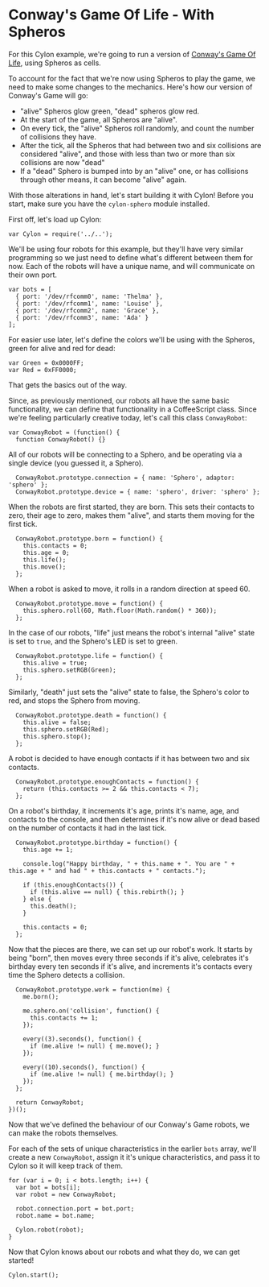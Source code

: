 # Conway's Game Of Life - With Spheros

For this Cylon example, we're going to run a version of [Conway's Game Of
Life][gol], using Spheros as cells.

[gol]: https://en.wikipedia.org/wiki/Conway's_Game_of_Life

To account for the fact that we're now using Spheros to play the game, we need
to make some changes to the mechanics. Here's how our version of Conway's Game
will go:

- "alive" Spheros glow green, "dead" spheros glow red.
- At the start of the game, all Spheros are "alive".
- On every tick, the "alive" Spheros roll randomly, and count the number of
  collisions they have.
- After the tick, all the Spheros that had between two and six collisions are
  considered "alive", and those with less than two or more than six collisions
  are now "dead"
- If a "dead" Sphero is bumped into by an "alive" one, or has collisions through
  other means, it can become "alive" again.

With those alterations in hand, let's start building it with Cylon! Before you
start, make sure you have the `cylon-sphero` module installed.

First off, let's load up Cylon:

    var Cylon = require('../..');

We'll be using four robots for this example, but they'll have very similar
programming so we just need to define what's different between them for now.
Each of the robots will have a unique name, and will communicate on their own
port.

    var bots = [
      { port: '/dev/rfcomm0', name: 'Thelma' },
      { port: '/dev/rfcomm1', name: 'Louise' },
      { port: '/dev/rfcomm2', name: 'Grace' },
      { port: '/dev/rfcomm3', name: 'Ada' }
    ];

For easier use later, let's define the colors we'll be using with the Spheros,
green for alive and red for dead:

    var Green = 0x0000FF;
    var Red = 0xFF0000;

That gets the basics out of the way.

Since, as previously mentioned, our robots all have the same basic
functionality, we can define that functionality in a CoffeeScript class. Since
we're feeling particularly creative today, let's call this class `ConwayRobot`:

    var ConwayRobot = (function() {
      function ConwayRobot() {}

All of our robots will be connecting to a Sphero, and be operating via a single
device (you guessed it, a Sphero).

      ConwayRobot.prototype.connection = { name: 'Sphero', adaptor: 'sphero' };
      ConwayRobot.prototype.device = { name: 'sphero', driver: 'sphero' };

When the robots are first started, they are born. This sets their contacts to
zero, their age to zero, makes them "alive", and starts them moving for the
first tick.

      ConwayRobot.prototype.born = function() {
        this.contacts = 0;
        this.age = 0;
        this.life();
        this.move();
      };

When a robot is asked to move, it rolls in a random direction at speed 60.

      ConwayRobot.prototype.move = function() {
        this.sphero.roll(60, Math.floor(Math.random() * 360));
      };

In the case of our robots, "life" just means the robot's internal "alive" state
is set to `true`, and the Sphero's LED is set to green.

      ConwayRobot.prototype.life = function() {
        this.alive = true;
        this.sphero.setRGB(Green);
      };

Similarly, "death" just sets the "alive" state to false, the Sphero's color to
red, and stops the Sphero from moving.

      ConwayRobot.prototype.death = function() {
        this.alive = false;
        this.sphero.setRGB(Red);
        this.sphero.stop();
      };

A robot is decided to have enough contacts if it has between two and six
contacts.

      ConwayRobot.prototype.enoughContacts = function() {
        return (this.contacts >= 2 && this.contacts < 7);
      };

On a robot's birthday, it increments it's age, prints it's name, age, and
contacts to the console, and then determines if it's now alive or dead based on
the number of contacts it had in the last tick.

      ConwayRobot.prototype.birthday = function() {
        this.age += 1;

        console.log("Happy birthday, " + this.name + ". You are " + this.age + " and had " + this.contacts + " contacts.");

        if (this.enoughContacts()) {
          if (this.alive == null) { this.rebirth(); }
        } else {
          this.death();
        }

        this.contacts = 0;
      };

Now that the pieces are there, we can set up our robot's work. It starts by
being "born", then moves every three seconds if it's alive, celebrates it's
birthday every ten seconds if it's alive, and increments it's contacts every
time the Sphero detects a collision.

      ConwayRobot.prototype.work = function(me) {
        me.born();

        me.sphero.on('collision', function() {
          this.contacts += 1;
        });

        every((3).seconds(), function() {
          if (me.alive != null) { me.move(); }
        });

        every((10).seconds(), function() {
          if (me.alive != null) { me.birthday(); }
        });
      };

      return ConwayRobot;
    })();

Now that we've defined the behaviour of our Conway's Game robots, we can make
the robots themselves.

For each of the sets of unique characteristics in the earlier `bots` array,
we'll create a new `ConwayRobot`, assign it it's unique characteristics, and
pass it to Cylon so it will keep track of them.

    for (var i = 0; i < bots.length; i++) {
      var bot = bots[i];
      var robot = new ConwayRobot;

      robot.connection.port = bot.port;
      robot.name = bot.name;

      Cylon.robot(robot);
    }

Now that Cylon knows about our robots and what they do, we can get started!

    Cylon.start();
